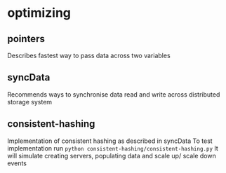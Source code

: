 # optimizing

## pointers
Describes fastest way to pass data across two variables

## syncData
Recommends ways to synchronise data read and write across distributed storage system

## consistent-hashing
Implementation of consistent hashing as described in syncData
To test implementation run ```python consistent-hashing/consistent-hashing.py```
It will simulate creating servers, populating data and scale up/ scale down events